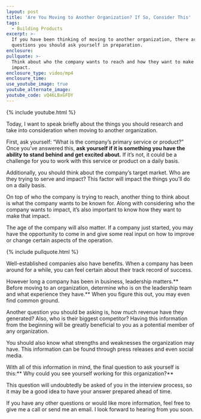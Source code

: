 ```yaml
---
layout: post
title: 'Are You Moving to Another Organization? If So, Consider This'
tags:
  - Building Products
excerpt: >-
  If you have been thinking of moving to another organization, there are a few
  questions you should ask yourself in preparation.
enclosure:
pullquote: >-
  Think about who the company wants to reach and how they want to make that
  impact.
enclosure_type: video/mp4
enclosure_time:
use_youtube_image: true
youtube_alternate_image:
youtube_code: vQ46LBxGFDY
---
```



{% include youtube.html %}

Today, I want to speak briefly about the things you should research and take into consideration when moving to another organization.

First, ask yourself: “What is the company’s primary service or product?” Once you’ve answered this, **ask yourself if it is something you have the ability to stand behind and get excited about.** If it’s not, it could be a challenge for you to work with this service or product on a daily basis.

Additionally, you should think about the company’s target market. Who are they trying to serve and impact? This factor will impact the things you’ll do on a daily basis.

On top of who the company is trying to reach, another thing to think about is what the company wants to be known for. Along with considering who the company wants to impact, it’s also important to know how they want to make that impact.

The age of the company will also matter. If a company just started, you may have the opportunity to come in and give some real input on how to improve or change certain aspects of the operation. &nbsp;

{% include pullquote.html %}

Well-established companies also have benefits. When a company has been around for a while, you can feel certain about their track record of success.

However long a company has been in business, leadership matters.** Before moving to an organization, determine who is on the leadership team and what experience they have.** When you figure this out, you may even find common ground.

Another question you should be asking is, how much revenue have they generated? Also, who is their biggest competitor? Having this information from the beginning will be greatly beneficial to you as a potential member of any organization.

You should also know what strengths and weaknesses the organization may have. This information can be found through press releases and even social media.

With all of this information in mind, the final question to ask yourself is this:** Why could you see yourself working for this organization?**

This question will undoubtedly be asked of you in the interview process, so it may be a good idea to have your answer prepared ahead of time.

If you have any other questions or would like more information, feel free to give me a call or send me an email. I look forward to hearing from you soon.